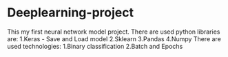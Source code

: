 # Deeplearning-project




This my first neural network model project.
There are used python libraries are:
    1.Keras - Save and Load model
    2.Sklearn
    3.Pandas
    4.Numpy
There are used technologies:
    1.Binary classification
    2.Batch and Epochs
